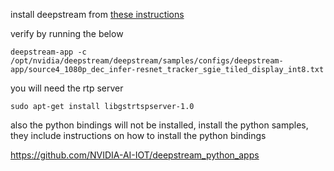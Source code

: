 install deepstream from [these instructions](https://docs.nvidia.com/metropolis/deepstream/dev-guide/text/DS_Quickstart.html)

verify by running the below

```
deepstream-app -c /opt/nvidia/deepstream/deepstream/samples/configs/deepstream-app/source4_1080p_dec_infer-resnet_tracker_sgie_tiled_display_int8.txt
```

you will need the rtp server

```
sudo apt-get install libgstrtspserver-1.0
```

also the python bindings will not be installed, install the python samples, they include instructions on how to install the python bindings

https://github.com/NVIDIA-AI-IOT/deepstream_python_apps

